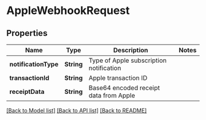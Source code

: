 # AppleWebhookRequest

## Properties
Name | Type | Description | Notes
------------ | ------------- | ------------- | -------------
**notificationType** | **String** | Type of Apple subscription notification |
**transactionId** | **String** | Apple transaction ID |
**receiptData** | **String** | Base64 encoded receipt data from Apple |

[[Back to Model list]](../README.md#documentation-for-models) [[Back to API list]](../README.md#documentation-for-api-endpoints) [[Back to README]](../README.md)
